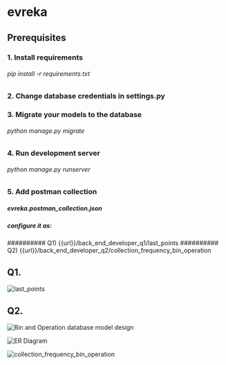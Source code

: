 # evreka
## Prerequisites
### 1. Install requirements
 ###### pip install -r requirements.txt

### 2. Change database credentials in settings.py

### 3. Migrate your models to the database
 ###### python manage.py migrate
 
### 4. Run development server
  ###### python manage.py runserver

### 5. Add postman collection
##### evreka.postman_collection.json
##### configure it as: 
########## Q1) {{url}}/back_end_developer_q1/last_points
########## Q2) {{url}}/back_end_developer_q2/collection_frequency_bin_operation

## Q1.

![last_points](https://user-images.githubusercontent.com/27901245/94375279-43501a80-011b-11eb-9f14-efbd7f2c445e.PNG)


## Q2. 

![Bin and Operation  database model design](https://user-images.githubusercontent.com/27901245/94375295-667aca00-011b-11eb-9cb7-a98eeb047ec9.PNG)

![ER Diagram](https://user-images.githubusercontent.com/27901245/94375298-67abf700-011b-11eb-8db4-0a4b170f15f4.PNG)

![collection_frequency_bin_operation](https://user-images.githubusercontent.com/27901245/94375297-67136080-011b-11eb-81c7-cd3bc881b7bf.PNG)
